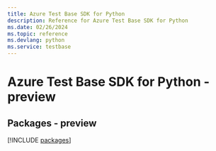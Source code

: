 ```yaml
---
title: Azure Test Base SDK for Python
description: Reference for Azure Test Base SDK for Python
ms.date: 02/26/2024
ms.topic: reference
ms.devlang: python
ms.service: testbase
---
```

# Azure Test Base SDK for Python - preview
## Packages - preview
[!INCLUDE [packages](test-base-index.md)]